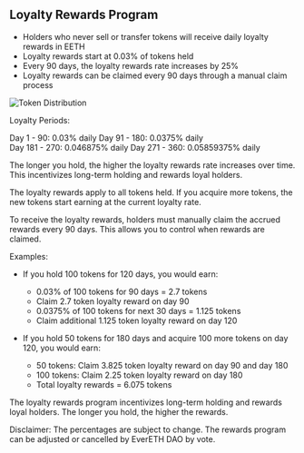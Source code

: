 ## Loyalty Rewards Program

- Holders who never sell or transfer tokens will receive daily loyalty rewards in EETH
- Loyalty rewards start at 0.03% of tokens held
- Every 90 days, the loyalty rewards rate increases by 25%
- Loyalty rewards can be claimed every 90 days through a manual claim process

![Token Distribution](/assets/loyalty-airdrop.webp)

Loyalty Periods:  

Day 1 - 90: 0.03% daily
Day 91 - 180: 0.0375% daily  
Day 181 - 270: 0.046875% daily
Day 271 - 360: 0.05859375% daily

The longer you hold, the higher the loyalty rewards rate increases over time. This incentivizes long-term holding and rewards loyal holders. 

The loyalty rewards apply to all tokens held. If you acquire more tokens, the new tokens start earning at the current loyalty rate.

To receive the loyalty rewards, holders must manually claim the accrued rewards every 90 days. This allows you to control when rewards are claimed.

Examples:

- If you hold 100 tokens for 120 days, you would earn:
  - 0.03% of 100 tokens for 90 days = 2.7 tokens
  - Claim 2.7 token loyalty reward on day 90
  - 0.0375% of 100 tokens for next 30 days = 1.125 tokens
  - Claim additional 1.125 token loyalty reward on day 120

- If you hold 50 tokens for 180 days and acquire 100 more tokens on day 120, you would earn: 
  - 50 tokens: Claim 3.825 token loyalty reward on day 90 and day 180
  - 100 tokens: Claim 2.25 token loyalty reward on day 180
  - Total loyalty rewards = 6.075 tokens  

The loyalty rewards program incentivizes long-term holding and rewards loyal holders. The longer you hold, the higher the rewards.

Disclaimer: The percentages are subject to change. The rewards program can be adjusted or cancelled by EverETH DAO by vote.